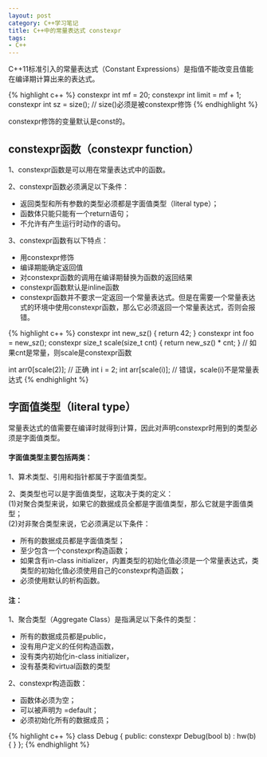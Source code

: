 ```yaml
---
layout: post
category: C++学习笔记
title: C++中的常量表达式 constexpr
tags: 
- C++
---
```



C++11标准引入的常量表达式（Constant Expressions）是指值不能改变且值能在编译期计算出来的表达式。

{% highlight c++ %}
constexpr int mf = 20;
constexpr int limit = mf + 1;
constexpr int sz = size();     // size()必须是被constexpr修饰
{% endhighlight %}

constexpr修饰的变量默认是const的。

## constexpr函数（constexpr function）

1、constexpr函数是可以用在常量表达式中的函数。

2、constexpr函数必须满足以下条件：

* 返回类型和所有参数的类型必须都是字面值类型（literal type）；
* 函数体只能只能有一个return语句；
* 不允许有产生运行时动作的语句。

3、constexpr函数有以下特点：

* 用constexpr修饰
* 编译期能确定返回值
* 对constexpr函数的调用在编译期替换为函数的返回结果
* constexpr函数默认是inline函数
* constexpr函数并不要求一定返回一个常量表达式。但是在需要一个常量表达式的环境中使用constexpr函数，那么它必须返回一个常量表达式，否则会报错。

{% highlight c++ %}
constexpr int new_sz() { return 42; }
constexpr int foo = new_sz();
constexpr size_t scale(size_t cnt) { return new_sz() * cnt; }     // 如果cnt是常量，则scale是constexpr函数

int arr0[scale(2)];     // 正确
int i = 2;
int arr[scale(i)];     // 错误，scale(i)不是常量表达式
{% endhighlight %}


## 字面值类型（literal type） 

常量表达式的值需要在编译时就得到计算，因此对声明constexpr时用到的类型必须是字面值类型。

#### 字面值类型主要包括两类：  
1、算术类型、引用和指针都属于字面值类型。  

2、类类型也可以是字面值类型，这取决于类的定义：  
(1)对聚合类型来说，如果它的数据成员全都是字面值类型，那么它就是字面值类型；  
(2)对非聚合类型来说，它必须满足以下条件：  

  * 所有的数据成员都是字面值类型；
  * 至少包含一个constexpr构造函数；
  * 如果含有in-class initializer，内置类型的初始化值必须是一个常量表达式，类类型的初始化值必须使用自己的constexpr构造函数；
  * 必须使用默认的析构函数。


#### 注：    
1、聚合类型（Aggregate Class）是指满足以下条件的类型：

* 所有的数据成员都是public，
* 没有用户定义的任何构造函数，
* 没有类内初始化in-class initializer，
* 没有基类和virtual函数的类型

2、constexpr构造函数：

* 函数体必须为空；
* 可以被声明为 =default；
* 必须初始化所有的数据成员；

{% highlight c++ %}
class Debug {
public:
     constexpr Debug(bool b) : hw(b) { }
};
{% endhighlight %}

